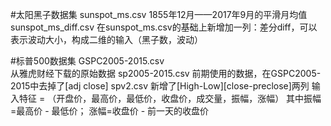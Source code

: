 ﻿#太阳黑子数据集
sunspot_ms.csv
    1855年12月——2017年9月的平滑月均值
sunspot_ms_diff.csv
    在sunspot_ms.csv的基础上新增加一列：差分diff，可以表示波动大小，构成二维的输入（黑子数，波动）
    
    
#标普500数据集
GSPC2005-2015.csv   
    从雅虎财经下载的原始数据 
sp2005-2015.csv 
    前期使用的数据，在GSPC2005-2015中去掉了[adj close]
spv2.csv
    新增了[High-Low][close-preclose]两列
    输入特征 = （开盘价，最高价，最低价，收盘价，成交量，振幅，涨幅）
    其中振幅=最高价 - 最低价；
        涨幅=收盘价 - 前一天的收盘价